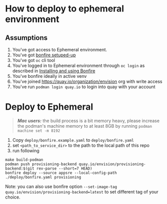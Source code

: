 # How to deploy to ephemeral environment

## Assumptions

1. You've got access to Ephemeral environment.
2. You've got [bonfire setuped-up](https://consoledot.pages.redhat.com/docs/dev/getting-started/ephemeral/install-bonfire.html)
3. You've got `oc` cli tool
4. You've logged in to Ephemeral environment through `oc login` as described in [Installing and using Bonfire](https://consoledot.pages.redhat.com/docs/dev/getting-started/ephemeral/install-bonfire.html)
5. You've bonfire ideally in active venv
6. You've joined https://quay.io/organization/envision org with write access
7. You've run `podman login quay.io` to login into quay with your account

# Deploy to Ephemeral
> **_Mac users:_** the build process is a bit memory heavy, please increase the podman's
> machine memory to at least 8GB by running `podman machine set -m 8192`

1. Copy `deploy/bonfire.example.yaml` to `deploy/bonfire.yaml`
2. set `<path_to_service_dir>` to the path to the local path of this repo
3. run following

```
make build-podman
podman push provisioning-backend quay.io/envision/provisioning-backend:$(git rev-parse --short=7 HEAD)
bonfire deploy --source appsre --local-config-path ./deploy/bonfire.yaml provisioning
```

Note: you can also use bonfire option `--set-image-tag quay.io/envision/provisioning-backend=latest` to set different tag of your choice.
